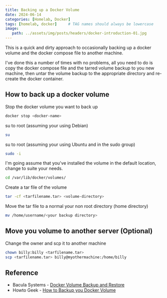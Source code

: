 ```yaml
---
title: Backing up a Docker Volume
date: 2024-06-14
categories: [Homelab, Docker]
tags: [homelab, docker]     # TAG names should always be lowercase
image:
   path: ../assets/img/posts/headers/docker-introduction-01.jpg
---
```


This is a quick and dirty approach to occasionally backing up a docker volume and the docker compose file to another machine.

I've done this a number of times with no problems, all you need to do is copy the docker compose file and the tarred volume backup to you new machine, then untar the volume backup to the appropriate directory and re-create the docker container.

## How to back up a docker volume

Stop the docker volume you want to back up

```bash
docker stop <docker-name>
```

su to root (assuming your using Debian)

```bash
su
```

su to root (assuming your using Ubuntu and in the sudo group)

```bash
sudo -i
```

I'm going assume that you've installed the volume in the default location, change to suite your needs.

```bash
cd /var/lib/docker/volumes/
```

Create a tar file of the volume

```bash
tar -cf <tarfilename.tar> <volume-directory>
```

Move the tar file to a normal your non root directory (home directory)

```bash
mv /home/username/<your backup directory>
```

## Move you volume to another server (Optional)

Change the owner and scp it to another machine

```bash
chown billy:billy <tarfilename.tar>
scp <tarfilename.tar> billy@myothermachine:/home/billy
```

## Reference

* Bacula Systems - [Docker Volume Backup and Restore](https://www.baculasystems.com/blog/docker-backup-containers/)  
* Howto Geek - [How to Backup you Docker Volume](https://www.howtogeek.com/devops/how-to-back-up-your-docker-volumes/#:~:text=Docker%20doesn't%20have%20a,data%20to%20your%20backup%20destination.&text=to%20deposit%20an%20archive%20of%20the%20volume's%20content%20into%20your%20working%20directory.&text=flag)
